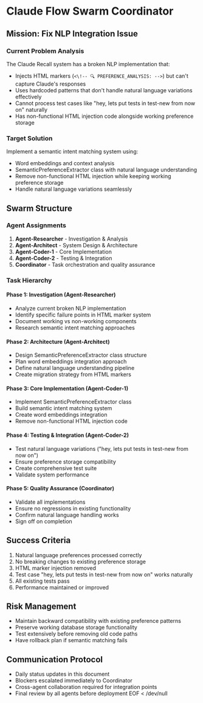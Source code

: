 # Claude Flow Swarm Coordinator

## Mission: Fix NLP Integration Issue

### Current Problem Analysis
The Claude Recall system has a broken NLP implementation that:
- Injects HTML markers (`<\!-- 🔍 PREFERENCE_ANALYSIS: -->`) but can't capture Claude's responses
- Uses hardcoded patterns that don't handle natural language variations effectively
- Cannot process test cases like "hey, lets put tests in test-new from now on" naturally
- Has non-functional HTML injection code alongside working preference storage

### Target Solution
Implement a semantic intent matching system using:
- Word embeddings and context analysis
- SemanticPreferenceExtractor class with natural language understanding
- Remove non-functional HTML injection while keeping working preference storage
- Handle natural language variations seamlessly

## Swarm Structure

### Agent Assignments

1. **Agent-Researcher** - Investigation & Analysis
2. **Agent-Architect** - System Design & Architecture
3. **Agent-Coder-1** - Core Implementation
4. **Agent-Coder-2** - Testing & Integration
5. **Coordinator** - Task orchestration and quality assurance

### Task Hierarchy

#### Phase 1: Investigation (Agent-Researcher)
- Analyze current broken NLP implementation
- Identify specific failure points in HTML marker system
- Document working vs non-working components
- Research semantic intent matching approaches

#### Phase 2: Architecture (Agent-Architect) 
- Design SemanticPreferenceExtractor class structure
- Plan word embeddings integration approach
- Define natural language understanding pipeline
- Create migration strategy from HTML markers

#### Phase 3: Core Implementation (Agent-Coder-1)
- Implement SemanticPreferenceExtractor class
- Build semantic intent matching system
- Create word embeddings integration
- Remove non-functional HTML injection code

#### Phase 4: Testing & Integration (Agent-Coder-2)
- Test natural language variations ("hey, lets put tests in test-new from now on")
- Ensure preference storage compatibility
- Create comprehensive test suite
- Validate system performance

#### Phase 5: Quality Assurance (Coordinator)
- Validate all implementations
- Ensure no regressions in existing functionality  
- Confirm natural language handling works
- Sign off on completion

## Success Criteria

1. Natural language preferences processed correctly
2. No breaking changes to existing preference storage
3. HTML marker injection removed
4. Test case "hey, lets put tests in test-new from now on" works naturally
5. All existing tests pass
6. Performance maintained or improved

## Risk Management

- Maintain backward compatibility with existing preference patterns
- Preserve working database storage functionality
- Test extensively before removing old code paths
- Have rollback plan if semantic matching fails

## Communication Protocol

- Daily status updates in this document
- Blockers escalated immediately to Coordinator
- Cross-agent collaboration required for integration points
- Final review by all agents before deployment
EOF < /dev/null
